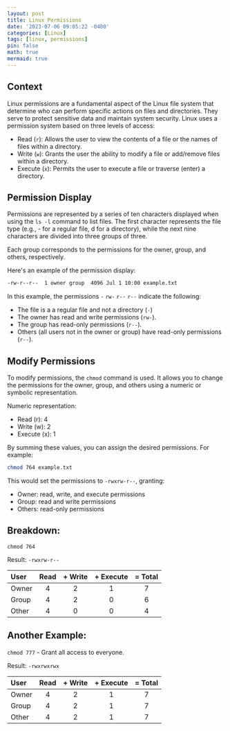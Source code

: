 ```yaml
---
layout: post
title: Linux Permissions
date: '2023-07-06 09:05:22 -0400'
categories: [Linux]
tags: [linux, permissions]
pin: false
math: true
mermaid: true
---
```

## Context
Linux permissions are a fundamental aspect of the Linux file system that determine who can perform specific actions on files and directories. They serve to protect sensitive data and maintain system security. Linux uses a permission system based on three levels of access: 

- Read (`r`): Allows the user to view the contents of a file or the names of files within a directory.
- Write (`w`): Grants the user the ability to modify a file or add/remove files within a directory.
- Execute (`x`): Permits the user to execute a file or traverse (enter) a directory.

##  Permission Display
Permissions are represented by a series of ten characters displayed when using the `ls -l` command to list files. The first character represents the file type (e.g., - for a regular file, d for a directory), while the next nine characters are divided into three groups of three. 

Each group corresponds to the permissions for the owner, group, and others, respectively.

Here's an example of the permission display:
```bash
-rw-r--r--  1 owner group  4096 Jul 1 10:00 example.txt
```

In this example, the permissions `-` `rw-` `r--` `r--` indicate the following:

- The file is a a regular file and not a directory (`-`) 
- The owner has read and write permissions (`rw-`).
- The group has read-only permissions (`r--`).
- Others (all users not in the owner or group) have read-only permissions (`r--`).

##  Modify Permissions
To modify permissions, the `chmod` command is used. It allows you to change the permissions for the owner, group, and others using a numeric or symbolic representation.

Numeric representation:
- Read (r): 4
- Write (w): 2
- Execute (x): 1

By summing these values, you can assign the desired permissions. For example:
```bash
chmod 764 example.txt
```
This would set the permissions to `-rwxrw-r--`, granting:
- Owner: read, write, and execute permissions
- Group: read and write permissions
- Others: read-only permissions

## Breakdown: 
`chmod 764`

Result: `-rwxrw-r--`

|  User | Read | + Write  | + Execute  | = Total |
|:------|:----:|:-----:|:-------:|:-------:|
| Owner | 4    | 2     | 1 | 7 |
| Group | 4    | 2     | 0 | 6 |
| Other | 4    | 0     | 0 | 4 |

## Another Example: 
`chmod 777` - Grant all access to everyone.

Result: `-rwxrwxrwx`

|  User | Read | + Write | + Execute |= Total |
|:------|:----:|:-----:|:-------:|:-------:|
| Owner | 4    | 2     | 1 | 7 |
| Group | 4    | 2     | 1 | 7 |
| Other | 4    | 2     | 1 | 7 |

